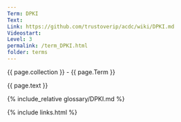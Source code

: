 ```yaml
---
Term: DPKI
Text: 
Link: https://github.com/trustoverip/acdc/wiki/DPKI.md
Videostart: 
Level: 3
permalink: /term_DPKI.html
folder: terms
---
```


{{ page.collection }} - {{ page.Term }}

   {{ page.text }}

{% include_relative glossary/DPKI.md %}

 {% include links.html %} 
